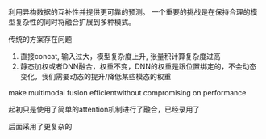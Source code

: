 利用异构数据的互补性并提供更可靠的预测。
一个重要的挑战是在保持合理的模型复杂性的同时将融合扩展到多种模式。

传统的方案存在问题
1. 直接concat, 输入过大，模型复杂度上升, 张量积计算复杂度过高
2. 静态加权或者DNN融合，权重不变，DNN的权重是跟位置绑定的，不会动态变化，我们需要动态的提升/降低某些模态的权重

 make multimodal fusion efficientwithout compromising on performance

起初只是使用了简单的attention机制进行了融合，已经录用了

后面采用了更复杂的

